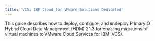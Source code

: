 ```yaml
---
title: 'VCS: IBM Cloud for VMware Solutions Dedicated'
---
```


This guide describes how to deploy, configure, and undeploy PrimaryIO Hybrid Cloud Data Management (HDM) 2.1.3 for enabling migrations of virtual machines to VMware Cloud Services for IBM (VCS).